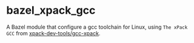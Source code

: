 # bazel_xpack_gcc

A Bazel module that configure a gcc toolchain for Linux, using `The xPack GCC` from [xpack-dev-tools/gcc-xpack](https://github.com/xpack-dev-tools/gcc-xpack).
